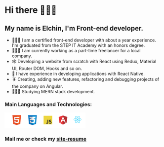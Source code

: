# Hi there 🙋🏻‍♂️
## My name is Elchin, I'm Front-end developer.

- 👨🏻‍🎓 I am a certified front-end developer with about a year experience. I'm graduated from the STEP IT Academy with an honors degree. 
- 🧑🏻‍💻 I am currently working as a part-time freelancer for a local company. 
- 🕸 Developing a website from scratch with React using Redux, Material UI, Router DOM, Hooks and so on. 
- 📲 I have experience in developing applications with React Native.  
- 🪳 Creating, adding new features, refactoring and debugging projects of the company on Angular. 
- 🧑🏻‍🏫 Studying MERN stack development.

### Main Languages and Technologies:
![icons](https://raw.githubusercontent.com/elchinhumbatov/elchinhumbatov/main/icons.png) 
### Mail me or check my [site-resume](https://elchinhumbatov.vercel.app/)
